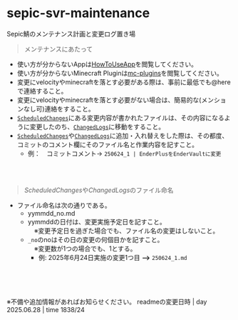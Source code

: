 # sepic-svr-maintenance
Sepic鯖のメンテナンス計画と変更ログ置き場


> メンテナンスにあたって
 - 使い方が分からないAppは[HowToUseApp](/HowToUseAPP/README.md)を閲覧してください。
- 使い方が分からないMinecraft Pluginは[mc-plugins](/mc-plugins/README.md)を閲覧してください。
 - 変更にvelocityやminecraftを落とす必要がある際は、事前に最低でも@hereで連絡すること。
 - 変更にvelocityやminecraftを落とす必要がない場合は、簡易的な(メンションなし可)連絡をすること。
 - [`ScheduledChanges`](ScheduledChanges)にある変更内容が書かれたファイルは、その内容になるように変更したのち、[`ChangedLogs`](ChangedLogs)に移動をすること。
 - [`ScheduledChanges`](ScheduledChanges)や[`ChangedLogs`](ChangedLogs)に追加・入れ替えをした際は、その都度、コミットのコメント欄にそのファイル名と作業内容を記すこと。
    - 例：　コミットコメント-> `250624_1 | EnderPlusをEnderVaultに変更 `

<br>
<br>

> *ScheduledChanges*や*ChangedLogs*のファイル命名
- ファイル命名は次の通りである。
    - yymmdd_no.md
    - yymmddの日付は、変更実施予定日を記すこと。<br>　※変更予定日を過ぎた場合でも、ファイル名の変更はしないこと。
    - `_no`のnoはその日の変更の何個目かを記すこと。<br>　※変更数が1つの場合でも、1とする。
        - 例: 2025年6月24日実施の変更1つ目 **-->** `250624_1.md`


<br><br><br>

※不備や追加情報があればお知らせください。
readmeの変更日時 | day 2025.06.28 | time 1838/24